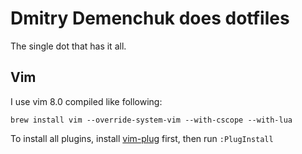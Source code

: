 # Dmitry Demenchuk does dotfiles
The single dot that has it all.

## Vim
I use vim 8.0 compiled like following:

    brew install vim --override-system-vim --with-cscope --with-lua
    
To install all plugins, install [vim-plug](https://github.com/junegunn/vim-plug) first, then run `:PlugInstall`
